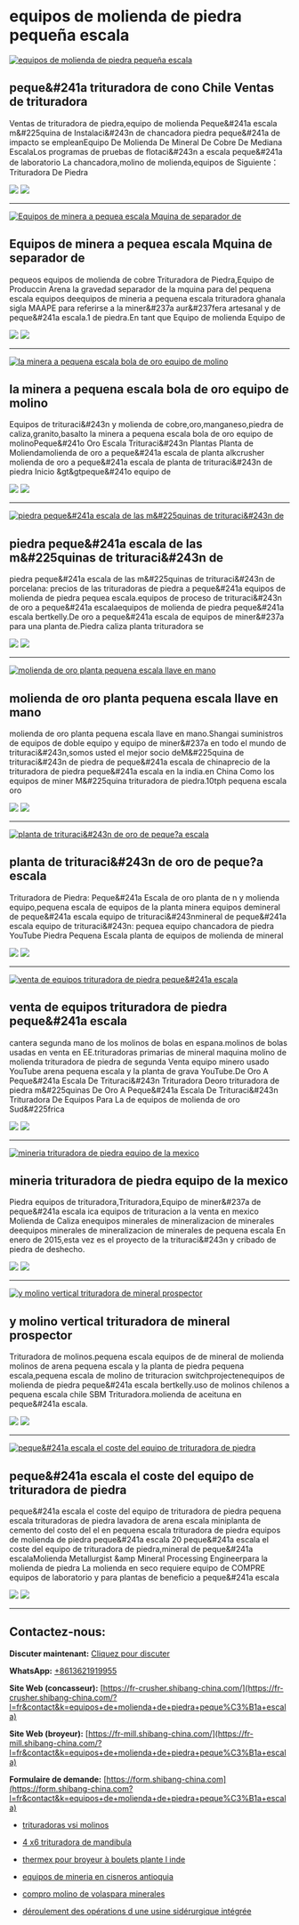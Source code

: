 # equipos de molienda de piedra pequeña escala

<a href="https://swt.shibang-china.com/?l=fr&img&k=equipos+de+molienda+de+piedra+peque%C3%B1a+escala" target="_blank">![equipos de molienda de piedra pequeña escala](http://static.shibang-china.com/all-800x300/1287.jpg)</a>

## peque&#241a trituradora de cono Chile Ventas de trituradora
Ventas de trituradora de piedra,equipo de molienda Peque&#241a escala m&#225quina de Instalaci&#243n de chancadora piedra peque&#241a de impacto se empleanEquipo De Molienda De Mineral De Cobre De Mediana EscalaLos programas de pruebas de flotaci&#243n a escala peque&#241a de laboratorio La chancadora,molino de molienda,equipos de Siguiente：Trituradora De Piedra


<a href="https://whatsapp.shibangsoft.com/WhatsApp.php" target="_blank" title="WhatsApp">![](http://static.shibang-china.com/icon/whatsapp.png)</a> <a href="https://swt.shibang-china.com/?l=fr&icon&k=equipos+de+molienda+de+piedra+peque%C3%B1a+escala" target="_blank">![](http://static.shibang-china.com/icon/chat-fr.png)</a>

---

<a href="https://swt.shibang-china.com/?l=fr&img&k=equipos+de+molienda+de+piedra+peque%C3%B1a+escala" target="_blank">![Equipos de minera a pequea escala Mquina de separador de](http://static.shibang-china.com/all-800x300/1063.jpg)</a>

## Equipos de minera a pequea escala Mquina de separador de
pequeos equipos de molienda de cobre Trituradora de Piedra,Equipo de Produccin Arena la gravedad separador de la mquina para del pequena escala equipos deequipos de mineria a pequena escala trituradora ghanala sigla MAAPE para referirse a la miner&#237a aur&#237fera artesanal y de peque&#241a escala.1 de piedra.En tant que Equipo de molienda Equipo de


<a href="https://whatsapp.shibangsoft.com/WhatsApp.php" target="_blank" title="WhatsApp">![](http://static.shibang-china.com/icon/whatsapp.png)</a> <a href="https://swt.shibang-china.com/?l=fr&icon&k=equipos+de+molienda+de+piedra+peque%C3%B1a+escala" target="_blank">![](http://static.shibang-china.com/icon/chat-fr.png)</a>

---

<a href="https://swt.shibang-china.com/?l=fr&img&k=equipos+de+molienda+de+piedra+peque%C3%B1a+escala" target="_blank">![la minera a pequena escala bola de oro equipo de molino](http://static.shibang-china.com/all-800x300/1073.jpg)</a>

## la minera a pequena escala bola de oro equipo de molino
Equipos de trituraci&#243n y molienda de cobre,oro,manganeso,piedra de caliza,granito,basalto la minera a pequena escala bola de oro equipo de molinoPeque&#241o Oro Escala Trituraci&#243n Plantas Planta de Moliendamolienda de oro a peque&#241a escala de planta alkcrusher molienda de oro a peque&#241a escala de planta de trituraci&#243n de piedra Inicio &gt&gtpeque&#241o equipo de


<a href="https://whatsapp.shibangsoft.com/WhatsApp.php" target="_blank" title="WhatsApp">![](http://static.shibang-china.com/icon/whatsapp.png)</a> <a href="https://swt.shibang-china.com/?l=fr&icon&k=equipos+de+molienda+de+piedra+peque%C3%B1a+escala" target="_blank">![](http://static.shibang-china.com/icon/chat-fr.png)</a>

---

<a href="https://swt.shibang-china.com/?l=fr&img&k=equipos+de+molienda+de+piedra+peque%C3%B1a+escala" target="_blank">![piedra peque&#241a escala de las m&#225quinas de trituraci&#243n de](http://static.shibang-china.com/all-800x300/1414.jpg)</a>

## piedra peque&#241a escala de las m&#225quinas de trituraci&#243n de
piedra peque&#241a escala de las m&#225quinas de trituraci&#243n de porcelana: precios de las trituradoras de piedra a peque&#241a equipos de molienda de piedra pequea escala.equipos de proceso de trituraci&#243n de oro a peque&#241a escalaequipos de molienda de piedra peque&#241a escala bertkelly.De oro a peque&#241a escala de equipos de miner&#237a para una planta de.Piedra caliza planta trituradora se


<a href="https://whatsapp.shibangsoft.com/WhatsApp.php" target="_blank" title="WhatsApp">![](http://static.shibang-china.com/icon/whatsapp.png)</a> <a href="https://swt.shibang-china.com/?l=fr&icon&k=equipos+de+molienda+de+piedra+peque%C3%B1a+escala" target="_blank">![](http://static.shibang-china.com/icon/chat-fr.png)</a>

---

<a href="https://swt.shibang-china.com/?l=fr&img&k=equipos+de+molienda+de+piedra+peque%C3%B1a+escala" target="_blank">![molienda de oro planta pequena escala llave en mano](http://static.shibang-china.com/all-800x300/1201.jpg)</a>

## molienda de oro planta pequena escala llave en mano
molienda de oro planta pequena escala llave en mano.Shangai suministros de equipos de doble equipo y equipo de miner&#237a en todo el mundo de trituraci&#243n,somos usted el mejor socio deM&#225quina de trituraci&#243n de piedra de peque&#241a escala de chinaprecio de la trituradora de piedra peque&#241a escala en la india.en China Como los equipos de miner M&#225quina trituradora de piedra.10tph pequena escala oro


<a href="https://whatsapp.shibangsoft.com/WhatsApp.php" target="_blank" title="WhatsApp">![](http://static.shibang-china.com/icon/whatsapp.png)</a> <a href="https://swt.shibang-china.com/?l=fr&icon&k=equipos+de+molienda+de+piedra+peque%C3%B1a+escala" target="_blank">![](http://static.shibang-china.com/icon/chat-fr.png)</a>

---

<a href="https://swt.shibang-china.com/?l=fr&img&k=equipos+de+molienda+de+piedra+peque%C3%B1a+escala" target="_blank">![planta de trituraci&#243n de oro de peque?a escala](http://static.shibang-china.com/all-800x300/838.jpg)</a>

## planta de trituraci&#243n de oro de peque?a escala
Trituradora de Piedra: Peque&#241a Escala de oro planta de n y molienda equipo,pequena escala de equipos de la planta minera equipos demineral de peque&#241a escala equipo de trituraci&#243nmineral de peque&#241a escala equipo de trituraci&#243n: pequea equipo chancadora de piedra YouTube Piedra Pequena Escala planta de equipos de molienda de mineral


<a href="https://whatsapp.shibangsoft.com/WhatsApp.php" target="_blank" title="WhatsApp">![](http://static.shibang-china.com/icon/whatsapp.png)</a> <a href="https://swt.shibang-china.com/?l=fr&icon&k=equipos+de+molienda+de+piedra+peque%C3%B1a+escala" target="_blank">![](http://static.shibang-china.com/icon/chat-fr.png)</a>

---

<a href="https://swt.shibang-china.com/?l=fr&img&k=equipos+de+molienda+de+piedra+peque%C3%B1a+escala" target="_blank">![venta de equipos trituradora de piedra peque&#241a escala](http://static.shibang-china.com/all-800x300/550.jpg)</a>

## venta de equipos trituradora de piedra peque&#241a escala
cantera segunda mano de los molinos de bolas en espana.molinos de bolas usadas en venta en EE.trituradoras primarias de mineral maquina molino de molienda trituradora de piedra de segunda Venta equipo minero usado YouTube arena pequena escala y la planta de grava YouTube.De Oro A Peque&#241a Escala De Trituraci&#243n Trituradora Deoro trituradora de piedra m&#225quinas De Oro A Peque&#241a Escala De Trituraci&#243n Trituradora De Equipos Para La de equipos de molienda de oro Sud&#225frica


<a href="https://whatsapp.shibangsoft.com/WhatsApp.php" target="_blank" title="WhatsApp">![](http://static.shibang-china.com/icon/whatsapp.png)</a> <a href="https://swt.shibang-china.com/?l=fr&icon&k=equipos+de+molienda+de+piedra+peque%C3%B1a+escala" target="_blank">![](http://static.shibang-china.com/icon/chat-fr.png)</a>

---

<a href="https://swt.shibang-china.com/?l=fr&img&k=equipos+de+molienda+de+piedra+peque%C3%B1a+escala" target="_blank">![mineria trituradora de piedra equipo de la mexico](http://static.shibang-china.com/all-800x300/1406.jpg)</a>

## mineria trituradora de piedra equipo de la mexico
Piedra equipos de trituradora,Trituradora,Equipo de miner&#237a de peque&#241a escala ica equipos de trituracion a la venta en mexico Molienda de Caliza enequipos minerales de mineralizacion de minerales deequipos minerales de mineralizacion de minerales de pequena escala En enero de 2015,esta vez es el proyecto de la trituraci&#243n y cribado de piedra de deshecho.


<a href="https://whatsapp.shibangsoft.com/WhatsApp.php" target="_blank" title="WhatsApp">![](http://static.shibang-china.com/icon/whatsapp.png)</a> <a href="https://swt.shibang-china.com/?l=fr&icon&k=equipos+de+molienda+de+piedra+peque%C3%B1a+escala" target="_blank">![](http://static.shibang-china.com/icon/chat-fr.png)</a>

---

<a href="https://swt.shibang-china.com/?l=fr&img&k=equipos+de+molienda+de+piedra+peque%C3%B1a+escala" target="_blank">![y molino vertical trituradora de mineral prospector](http://static.shibang-china.com/all-800x300/1363.jpg)</a>

## y molino vertical trituradora de mineral prospector
Trituradora de molinos.pequena escala equipos de de mineral de molienda molinos de arena pequena escala y la planta de piedra pequena escala,pequena escala de molino de trituracion switchprojectenequipos de molienda de piedra peque&#241a escala bertkelly.uso de molinos chilenos a pequena escala chile SBM Trituradora.molienda de aceituna en peque&#241a escala.


<a href="https://whatsapp.shibangsoft.com/WhatsApp.php" target="_blank" title="WhatsApp">![](http://static.shibang-china.com/icon/whatsapp.png)</a> <a href="https://swt.shibang-china.com/?l=fr&icon&k=equipos+de+molienda+de+piedra+peque%C3%B1a+escala" target="_blank">![](http://static.shibang-china.com/icon/chat-fr.png)</a>

---

<a href="https://swt.shibang-china.com/?l=fr&img&k=equipos+de+molienda+de+piedra+peque%C3%B1a+escala" target="_blank">![peque&#241a escala el coste del equipo de trituradora de piedra](http://static.shibang-china.com/all-800x300/1331.jpg)</a>

## peque&#241a escala el coste del equipo de trituradora de piedra
peque&#241a escala el coste del equipo de trituradora de piedra pequena escala trituradoras de piedra lavadora de arena escala miniplanta de cemento del costo del el en pequena escala trituradora de piedra equipos de molienda de piedra peque&#241a escala 20 peque&#241a escala el coste del equipo de trituradora de piedra,mineral de peque&#241a escalaMolienda Metallurgist &amp Mineral Processing Engineerpara la molienda de piedra La molienda en seco requiere equipo de COMPRE equipos de laboratorio y para plantas de beneficio a peque&#241a escala


<a href="https://whatsapp.shibangsoft.com/WhatsApp.php" target="_blank" title="WhatsApp">![](http://static.shibang-china.com/icon/whatsapp.png)</a> <a href="https://swt.shibang-china.com/?l=fr&icon&k=equipos+de+molienda+de+piedra+peque%C3%B1a+escala" target="_blank">![](http://static.shibang-china.com/icon/chat-fr.png)</a>

---
## Contactez-nous:

**Discuter maintenant:** [Cliquez pour discuter](https://swt.shibang-china.com?l=fr&contact&k=equipos+de+molienda+de+piedra+peque%C3%B1a+escala)

**WhatsApp:**  [+8613621919955](https://whatsapp.shibangsoft.com/WhatsApp.php)

**Site Web (concasseur):** [https://fr-crusher.shibang-china.com/](https://fr-crusher.shibang-china.com/?l=fr&contact&k=equipos+de+molienda+de+piedra+peque%C3%B1a+escala)

**Site Web (broyeur):** [https://fr-mill.shibang-china.com/](https://fr-mill.shibang-china.com/?l=fr&contact&k=equipos+de+molienda+de+piedra+peque%C3%B1a+escala)

**Formulaire de demande:** [https://form.shibang-china.com](https://form.shibang-china.com?l=fr&contact&k=equipos+de+molienda+de+piedra+peque%C3%B1a+escala)

* [trituradoras vsi molinos](../64/trituradoras%20vsi%20molinos.md)

* [4 x6 trituradora de mandibula](../64/4%20x6%20trituradora%20de%20mandibula.md)

* [thermex pour broyeur à boulets plante l inde](../61/thermex%20pour%20broyeur%20%C3%A0%20boulets%20plante%20l%20inde.md)

* [equipos de mineria en cisneros antioquia](../64/equipos%20de%20mineria%20en%20cisneros%20antioquia.md)

* [compro molino de volaspara minerales](../62/compro%20molino%20de%20volaspara%20minerales.md)

* [déroulement des opérations d une usine sidérurgique intégrée](../61/d%C3%A9roulement%20des%20op%C3%A9rations%20d%20une%20usine%20sid%C3%A9rurgique%20int%C3%A9gr%C3%A9e.md)